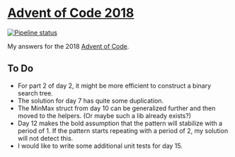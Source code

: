 # [Advent of Code 2018](https://adventofcode.com/2018)

[![Pipeline status][workflows-CI-badge]][actions]

My answers for the 2018 [Advent of Code](https://adventofcode.com/2018).

## To Do

* For part 2 of day 2, it might be more efficient to construct a binary search tree.
* The solution for day 7 has quite some duplication.
* The MinMax struct from day 10 can be generalized further and then moved to the helpers. (Or maybe such a lib already exists?)
* Day 12 makes the bold assumption that the pattern will stabilize with a period of 1. If the pattern starts repeating with a period of 2, my solution will not detect this.
* I would like to write some additional unit tests for day 15.


[workflows-CI-badge]: https://github.com/rjvdw/advent-of-code/workflows/CI%202018/badge.svg
[actions]: https://github.com/rjvdw/advent-of-code/actions?query=workflow%3A%22CI+2018%22
[day-11-spoilers-1]: https://www.reddit.com/r/adventofcode/comments/5hoia9/2018_day_11_solutions/db1v1ws
